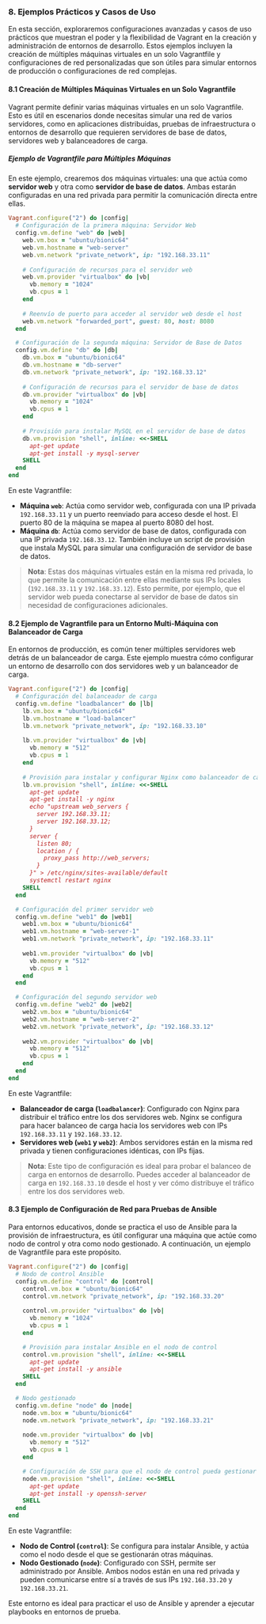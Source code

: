 ### 8. Ejemplos Prácticos y Casos de Uso

En esta sección, exploraremos configuraciones avanzadas y casos de uso prácticos que muestran el poder y la flexibilidad de Vagrant en la creación y administración de entornos de desarrollo. Estos ejemplos incluyen la creación de múltiples máquinas virtuales en un solo Vagrantfile y configuraciones de red personalizadas que son útiles para simular entornos de producción o configuraciones de red complejas.

#### 8.1 Creación de Múltiples Máquinas Virtuales en un Solo Vagrantfile

Vagrant permite definir varias máquinas virtuales en un solo Vagrantfile. Esto es útil en escenarios donde necesitas simular una red de varios servidores, como en aplicaciones distribuidas, pruebas de infraestructura o entornos de desarrollo que requieren servidores de base de datos, servidores web y balanceadores de carga.

##### Ejemplo de Vagrantfile para Múltiples Máquinas

En este ejemplo, crearemos dos máquinas virtuales: una que actúa como **servidor web** y otra como **servidor de base de datos**. Ambas estarán configuradas en una red privada para permitir la comunicación directa entre ellas.

```ruby
Vagrant.configure("2") do |config|
  # Configuración de la primera máquina: Servidor Web
  config.vm.define "web" do |web|
    web.vm.box = "ubuntu/bionic64"
    web.vm.hostname = "web-server"
    web.vm.network "private_network", ip: "192.168.33.11"
    
    # Configuración de recursos para el servidor web
    web.vm.provider "virtualbox" do |vb|
      vb.memory = "1024"
      vb.cpus = 1
    end
    
    # Reenvío de puerto para acceder al servidor web desde el host
    web.vm.network "forwarded_port", guest: 80, host: 8080
  end

  # Configuración de la segunda máquina: Servidor de Base de Datos
  config.vm.define "db" do |db|
    db.vm.box = "ubuntu/bionic64"
    db.vm.hostname = "db-server"
    db.vm.network "private_network", ip: "192.168.33.12"
    
    # Configuración de recursos para el servidor de base de datos
    db.vm.provider "virtualbox" do |vb|
      vb.memory = "1024"
      vb.cpus = 1
    end
    
    # Provisión para instalar MySQL en el servidor de base de datos
    db.vm.provision "shell", inline: <<-SHELL
      apt-get update
      apt-get install -y mysql-server
    SHELL
  end
end
```

En este Vagrantfile:

- **Máquina `web`**: Actúa como servidor web, configurada con una IP privada `192.168.33.11` y un puerto reenviado para acceso desde el host. El puerto 80 de la máquina se mapea al puerto 8080 del host.
- **Máquina `db`**: Actúa como servidor de base de datos, configurada con una IP privada `192.168.33.12`. También incluye un script de provisión que instala MySQL para simular una configuración de servidor de base de datos.

> **Nota**: Estas dos máquinas virtuales están en la misma red privada, lo que permite la comunicación entre ellas mediante sus IPs locales (`192.168.33.11` y `192.168.33.12`). Esto permite, por ejemplo, que el servidor web pueda conectarse al servidor de base de datos sin necesidad de configuraciones adicionales.

#### 8.2 Ejemplo de Vagrantfile para un Entorno Multi-Máquina con Balanceador de Carga

En entornos de producción, es común tener múltiples servidores web detrás de un balanceador de carga. Este ejemplo muestra cómo configurar un entorno de desarrollo con dos servidores web y un balanceador de carga.

```ruby
Vagrant.configure("2") do |config|
  # Configuración del balanceador de carga
  config.vm.define "loadbalancer" do |lb|
    lb.vm.box = "ubuntu/bionic64"
    lb.vm.hostname = "load-balancer"
    lb.vm.network "private_network", ip: "192.168.33.10"
    
    lb.vm.provider "virtualbox" do |vb|
      vb.memory = "512"
      vb.cpus = 1
    end
    
    # Provisión para instalar y configurar Nginx como balanceador de carga
    lb.vm.provision "shell", inline: <<-SHELL
      apt-get update
      apt-get install -y nginx
      echo "upstream web_servers {
        server 192.168.33.11;
        server 192.168.33.12;
      }
      server {
        listen 80;
        location / {
          proxy_pass http://web_servers;
        }
      }" > /etc/nginx/sites-available/default
      systemctl restart nginx
    SHELL
  end

  # Configuración del primer servidor web
  config.vm.define "web1" do |web1|
    web1.vm.box = "ubuntu/bionic64"
    web1.vm.hostname = "web-server-1"
    web1.vm.network "private_network", ip: "192.168.33.11"
    
    web1.vm.provider "virtualbox" do |vb|
      vb.memory = "512"
      vb.cpus = 1
    end
  end

  # Configuración del segundo servidor web
  config.vm.define "web2" do |web2|
    web2.vm.box = "ubuntu/bionic64"
    web2.vm.hostname = "web-server-2"
    web2.vm.network "private_network", ip: "192.168.33.12"
    
    web2.vm.provider "virtualbox" do |vb|
      vb.memory = "512"
      vb.cpus = 1
    end
  end
end
```

En este Vagrantfile:

- **Balanceador de carga (`loadbalancer`)**: Configurado con Nginx para distribuir el tráfico entre los dos servidores web. Nginx se configura para hacer balanceo de carga hacia los servidores web con IPs `192.168.33.11` y `192.168.33.12`.
- **Servidores web (`web1` y `web2`)**: Ambos servidores están en la misma red privada y tienen configuraciones idénticas, con IPs fijas.

> **Nota**: Este tipo de configuración es ideal para probar el balanceo de carga en entornos de desarrollo. Puedes acceder al balanceador de carga en `192.168.33.10` desde el host y ver cómo distribuye el tráfico entre los dos servidores web.

#### 8.3 Ejemplo de Configuración de Red para Pruebas de Ansible

Para entornos educativos, donde se practica el uso de Ansible para la provisión de infraestructura, es útil configurar una máquina que actúe como nodo de control y otra como nodo gestionado. A continuación, un ejemplo de Vagrantfile para este propósito.

```ruby
Vagrant.configure("2") do |config|
  # Nodo de control Ansible
  config.vm.define "control" do |control|
    control.vm.box = "ubuntu/bionic64"
    control.vm.network "private_network", ip: "192.168.33.20"
    
    control.vm.provider "virtualbox" do |vb|
      vb.memory = "1024"
      vb.cpus = 1
    end

    # Provisión para instalar Ansible en el nodo de control
    control.vm.provision "shell", inline: <<-SHELL
      apt-get update
      apt-get install -y ansible
    SHELL
  end

  # Nodo gestionado
  config.vm.define "node" do |node|
    node.vm.box = "ubuntu/bionic64"
    node.vm.network "private_network", ip: "192.168.33.21"
    
    node.vm.provider "virtualbox" do |vb|
      vb.memory = "512"
      vb.cpus = 1
    end

    # Configuración de SSH para que el nodo de control pueda gestionar el nodo
    node.vm.provision "shell", inline: <<-SHELL
      apt-get update
      apt-get install -y openssh-server
    SHELL
  end
end
```

En este Vagrantfile:

- **Nodo de Control (`control`)**: Se configura para instalar Ansible, y actúa como el nodo desde el que se gestionarán otras máquinas.
- **Nodo Gestionado (`node`)**: Configurado con SSH, permite ser administrado por Ansible. Ambos nodos están en una red privada y pueden comunicarse entre sí a través de sus IPs `192.168.33.20` y `192.168.33.21`.

Este entorno es ideal para practicar el uso de Ansible y aprender a ejecutar playbooks en entornos de prueba.
